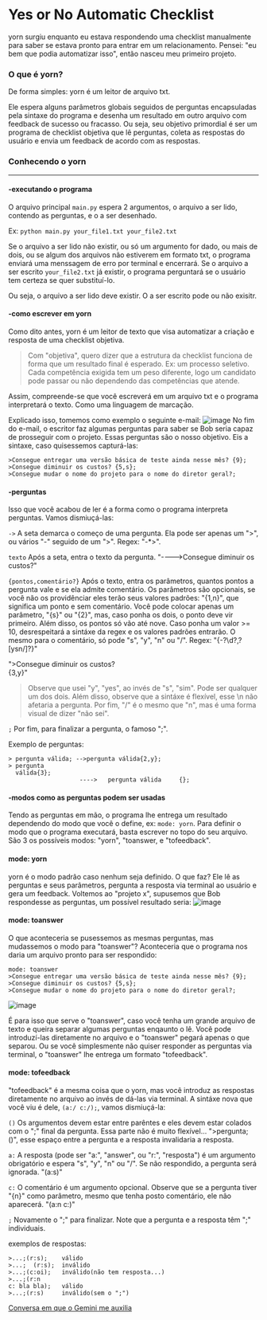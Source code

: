 # Yes or No Automatic Checklist
yorn surgiu enquanto eu estava respondendo uma checklist manualmente para saber se estava pronto para entrar em um relacionamento. Pensei: "eu bem que podia automatizar isso", então nasceu meu primeiro projeto.

### O que é yorn?
De forma simples: yorn é um leitor de arquivo txt.

Ele espera alguns parâmetros globais seguidos de perguntas encapsuladas pela sintaxe do programa e desenha um resultado em outro arquivo com feedback de sucesso ou fracasso. Ou seja, seu objetivo primordial é ser um programa de checklist objetiva que lê perguntas, coleta as respostas do usuário e envia um feedback de acordo com as respostas.

### Conhecendo o yorn
---
#### -executando o programa
O arquivo principal `main.py` espera 2 argumentos, o arquivo a ser lido, contendo as perguntas, e o a ser desenhado. 

Ex: `python main.py your_file1.txt your_file2.txt`

Se o arquivo a ser lido não existir, ou só um argumento for dado, ou mais de dois, ou se algum dos arquivos não estiverem em formato txt, o programa enviará uma menssagem de erro por terminal e encerrará. Se o arquivo a ser escrito `your_file2.txt` já existir, o programa perguntará se o usuário tem certeza se quer substituí-lo.

Ou seja, o arquivo a ser lido deve existir. O a ser escrito pode ou não exisitr.

#### -como escrever em yorn
Como dito antes, yorn é um leitor de texto que visa automatizar a criação e resposta de uma checklist objetiva.
>Com "objetiva", quero dizer que a estrutura da checklist funciona de forma que um resultado final é esperado. Ex: um processo seletivo. Cada competência exigida tem um peso diferente, logo um candidato pode passar ou não dependendo das competências que atende.

Assim, compreende-se que você escreverá em um arquivo txt e o programa interpretará o texto. Como uma linguagem de marcação.

Explicado isso, tomemos como exemplo o seguinte e-mail:
![image](https://github.com/user-attachments/assets/40116b16-16f6-4a9f-acb8-8b0cddf139c7)
No fim do e-mail, o escritor faz algumas perguntas para saber se Bob seria capaz de prosseguir com o projeto. Essas perguntas são o nosso objetivo. Eis a sintaxe, caso quisessemos capturá-las:
```
>Consegue entregar uma versão básica de teste ainda nesse mês? {9};
>Consegue diminuir os custos? {5,s};
>Consegue mudar o nome do projeto para o nome do diretor geral?;
```
#### -perguntas
Isso que você acabou de ler é a forma como o programa interpreta perguntas. Vamos dismiuçá-las:

`->` A seta demarca o começo de uma pergunta. Ela pode ser apenas um ">", ou vários "-" seguido de um ">". Regex: "-*>".

`texto` Após a seta, entra o texto da pergunta. "---->Consegue diminuir os custos?"

`{pontos,comentário?}` Após o texto, entra os parâmetros, quantos pontos a pergunta vale e se ela admite comentário. Os parâmetros são opcionais, se você não os providênciar eles terão seus valores padrões: "{1,n}", que significa um ponto e sem comentário. Você pode colocar apenas um parâmetro, "{s}" ou "{2}", mas, caso ponha os dois, o ponto deve vir primeiro. Além disso, os pontos só vão até nove. Caso ponha um valor >= 10, desrespeitará a sintáxe da regex e os valores padrões entrarão. O mesmo para o comentário, só pode "s", "y", "n" ou "/". Regex: "\{-?\d?,?[ysn/]?\}"

">Consegue diminuir os custos?         
{3,y}"
>Observe que usei "y", "yes", ao invés de "s", "sim". Pode ser qualquer um dos dois. Além disso, observe que a sintáxe é flexível, esse \n não afetaria a pergunta. Por fim, "/" é o mesmo que "n", mas é uma forma visual de dizer "não sei".

`;` Por fim, para finalizar a pergunta, o famoso ";".

Exemplo de perguntas:
```
> pergunta válida; -->pergunta válida{2,y};
> pergunta 
  válida{3};
                    ---->   pergunta válida     {};
```
#### -modos como as perguntas podem ser usadas
Tendo as perguntas em mão, o programa lhe entrega um resultado dependendo do modo que você o define, ex: `mode: yorn`. Para definir o modo que o programa executará, basta escrever no topo do seu arquivo. São 3 os possíveis modos: "yorn", "toanswer, e "tofeedback".
#### mode: yorn
yorn é o modo padrão caso nenhum seja definido. O que faz? Ele lê as perguntas e seus parâmetros, pergunta a resposta via terminal ao usuário e gera um feedback. Voltemos ao "projeto x", supusemos que Bob respondesse as perguntas, um possível resultado seria:
![image](https://github.com/user-attachments/assets/dbad07d2-2a7c-445e-b786-75747dc078e4)

#### mode: toanswer
O que aconteceria se pusessemos as mesmas perguntas, mas mudassemos o modo para "toanswer"? Aconteceria que o programa nos daria um arquivo pronto para ser respondido:
```
mode: toanswer
>Consegue entregar uma versão básica de teste ainda nesse mês? {9};
>Consegue diminuir os custos? {5,s};
>Consegue mudar o nome do projeto para o nome do diretor geral?;
```
![image](https://github.com/user-attachments/assets/15c43c20-6449-4bbd-8277-ebcc41d5d726)

É para isso que serve o "toanswer", caso você tenha um grande arquivo de texto e queira separar algumas perguntas enqaunto o lê. Você pode introduzí-las diretamente no arquivo e o "toanswer" pegará apenas o que separou. Ou se você simplesmente não quiser responder as perguntas via terminal, o "toanswer" lhe entrega um formato "tofeedback".
#### mode: tofeedback
"tofeedback" é a mesma coisa que o yorn, mas você introduz as respostas diretamente no arquivo ao invés de dá-las via terminal. A sintáxe nova que você viu é dele, `(a:/ c:/);`, vamos dismiuçá-la:

`()` Os argumentos devem estar entre parêntes e eles devem estar colados com o ";" final da pergunta. Essa parte não é muito flexível... ">pergunta; ()", esse espaço entre a pergunta e a resposta invalidaria a resposta.

`a:` A resposta (pode ser "a:", "answer", ou "r:", "resposta") é um argumento obrigatório e espera "s", "y", "n" ou "/". Se não respondido, a pergunta será ignorada. 
"(a:s)"

`c:` O comentário é um argumento opcional. Observe que se a pergunta tiver "{n}" como parâmetro, mesmo que tenha posto comentário, ele não aparecerá.
"(a:n c:)"

`;` Novamente o ";" para finalizar. Note que a pergunta e a resposta têm ";" individuais.

exemplos de respostas:
```
>...;(r:s);    válido
>...;  (r:s);  inválido
>...;(c:oi);   inválido(não tem resposta...)
>...;(r:n
c: bla bla);   válido
>...;(r:s)     inválido(sem o ";")
```





[Conversa em que o Gemini me auxilia](https://g.co/gemini/share/c35b965c7b73)

